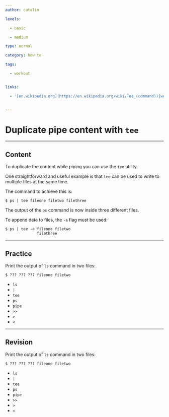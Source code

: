 ```yaml
---
author: catalin

levels:

  - basic

  - medium

type: normal

category: how to

tags:

  - workout


links:

  - '[en.wikipedia.org](https://en.wikipedia.org/wiki/Tee_(command)){website}'


---
```


# Duplicate pipe content with `tee`

---
## Content

To duplicate the content while piping you can use the `tee` utility. 

One straightforward and useful example is that `tee` can be used to write to multiple files at the same time.

The command to achieve this is:
```
$ ps | tee fileone filetwo filethree
```

The output of the `ps` command is now inside three different files.

To append data to files, the `-a` flag must be used:
```
$ ps | tee -a fileone filetwo 
              filethree
```

---
## Practice

Print the output of `ls` command in two files:
```
$ ??? ??? ??? fileone filetwo
```

* `ls`
* `|`
* `tee`
* `ps`
* `pipe`
* `>>`
* `>`
* `<`

---
## Revision

Print the output of `ls` command in two files:
```
$ ??? ??? ??? fileone filetwo
```

* `ls`
* `|`
* `tee`
* `ps`
* `pipe`
* `>>`
* `>`
* `<`

